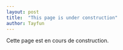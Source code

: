 ```yaml
---
layout: post
title:  "This page is under construction"
author: Tayfun
---
```

Cette page est en cours de construction.
